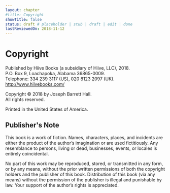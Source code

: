 ```yaml
---
layout: chapter
#title: Copyright
showTitle: false
status: draft # placeholder | stub | draft | edit | done
lastReviewedOn: 2018-11-12
---
```


# Copyright

Published by Hiive Books (a subsidiary of Hiive, LLC), 2018.  
P.O. Box 9, Loachapoka, Alabama 36865-0009.  
Telephone: 334 239 3117 (US), 020 8123 2097 (UK).  
http://www.hiivebooks.com/

Copyright © 2018 by Joseph Barrett Hall.  
All rights reserved.

Printed in the United States of America.

## Publisher's Note

This book is a work of fiction. Names, characters, places, and incidents are either the product of the author’s imagination or are used fictitiously. Any resemblance to persons, living or dead, businesses, events, or locales is entirely coincidental.

No part of this work may be reproduced, stored, or transmitted in any form, or by any means, without the prior written permissions of both the copyright holders and the publisher of this book. Distribution of this book (via any means) without the permission of the publisher is illegal and punishable by law. Your support of the author’s rights is appreciated.
